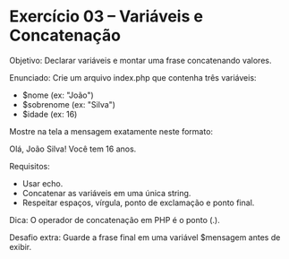 # Exercício 03 – Variáveis e Concatenação

Objetivo: Declarar variáveis e montar uma frase concatenando valores.

Enunciado:
Crie um arquivo index.php que contenha três variáveis:
- $nome (ex: "João")
- $sobrenome (ex: "Silva")
- $idade (ex: 16)

Mostre na tela a mensagem exatamente neste formato:

Olá, João Silva! Você tem 16 anos.

Requisitos:
- Usar echo.
- Concatenar as variáveis em uma única string.
- Respeitar espaços, vírgula, ponto de exclamação e ponto final.

Dica: O operador de concatenação em PHP é o ponto (.).

Desafio extra: Guarde a frase final em uma variável $mensagem antes de exibir.

